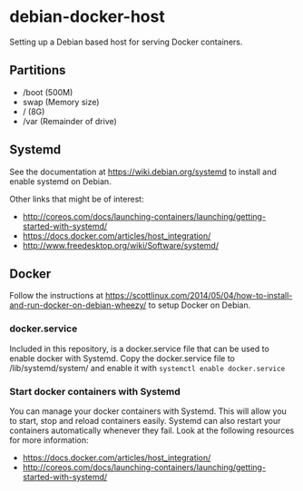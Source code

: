 debian-docker-host
==================

Setting up a Debian based host for serving Docker containers.

Partitions
----------

* /boot (500M)
* swap (Memory size)
* / (8G)
* /var (Remainder of drive)

Systemd
-------

See the documentation at https://wiki.debian.org/systemd to install and enable systemd on Debian.

Other links that might be of interest:

* http://coreos.com/docs/launching-containers/launching/getting-started-with-systemd/
* https://docs.docker.com/articles/host_integration/
* http://www.freedesktop.org/wiki/Software/systemd/

Docker
------

Follow the instructions at https://scottlinux.com/2014/05/04/how-to-install-and-run-docker-on-debian-wheezy/ to setup Docker on Debian.

### docker.service

Included in this repository, is a docker.service file that can be used to enable docker with Systemd. Copy the docker.service file to /lib/systemd/system/ and enable it with `systemctl enable docker.service`

### Start docker containers with Systemd

You can manage your docker containers with Systemd. This will allow you to start, stop and reload containers easily. Systemd can also restart your containers automatically whenever they fail. Look at the following resources for more information:

* https://docs.docker.com/articles/host_integration/
* http://coreos.com/docs/launching-containers/launching/getting-started-with-systemd/
